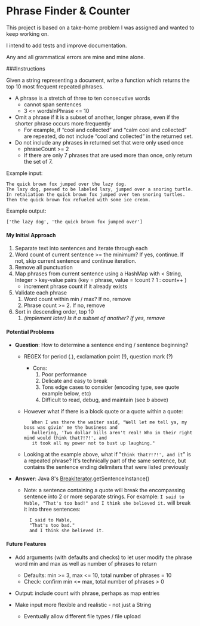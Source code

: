 # Phrase Finder & Counter

This project is based on a take-home problem I was assigned and wanted to keep working on.

I intend to add tests and improve documentation.

Any and all grammatical errors are mine and mine alone.

###Instructions

Given a string representing a document, write a function which returns the top 10 most frequent repeated phrases. 
* A phrase is a stretch of three to ten consecutive words 
    * cannot span sentences
    * 3 <= wordsInPhrase <= 10
* Omit a phrase if it is a subset of another, longer phrase, even if the shorter phrase occurs more frequently 
    * For example, if “cool and collected” and “calm cool and collected” are repeated, do not include “cool and collected” in the returned set. 
* Do not include any phrases in returned set that were only used once
    * phraseCount >= 2
    * If there are only 7 phrases that are used more than once, only return the set of 7.

Example input:

    The quick brown fox jumped over the lazy dog.
    The lazy dog, peeved to be labeled lazy, jumped over a snoring turtle.
    In retaliation the quick brown fox jumped over ten snoring turtles.
    Then the quick brown fox refueled with some ice cream.

Example output:

    ['the lazy dog', 'the quick brown fox jumped over']
    
    
#### My Initial Approach
1. Separate text into sentences and iterate through each
1. Word count of current sentence >= the minimum? If yes, continue.  If not, skip current sentence and continue iteration.
1. Remove all punctuation
1. Map phrases from current sentence using a HashMap with < String, Integer > key-value pairs (key = phrase, value = !count ? 1 : count++ )
    * increment phrase count if it already exists
1. Validate each phrase
    1. Word count within min / max? If no, remove
    1. Phrase count >= 2.  If no, remove
1. Sort in descending order, top 10
    1. _(implement later) Is it a subset of another?  If yes, remove_
    
#### Potential Problems
* **Question**: How to determine a sentence ending / sentence beginning?
    * REGEX for period (.), exclamation point (!), question mark (?)
        * Cons:
            1. Poor performance
            1. Delicate and easy to break
            1. Tons edge cases to consider (encoding type, see quote example below, etc)
            1. Difficult to read, debug, and maintain (see _b_ above)
    * However what if there is a block quote or a quote within a quote: 

             When I was there the waiter said, "Well let me tell ya, my boss was givin' me the business and 
             hollering, 'Two dollar bills aren't real! Who in their right mind would think that?!?!', and 
             it took all my power not to bust up laughing."
    * Looking at the example above, what if "`think that?!?!', and it`" is a repeated phrase? It's technically part of the same sentence, but contains the sentence ending delimiters that were listed previously
* **Answer**: Java 8's [BreakIterator](https://docs.oracle.com/javase/8/docs/api/index.html?java/text/BreakIterator.html).getSentenceInstance()
    * Note: a sentence containing a quote will break the encompassing sentence into 2 or more separate strings.
    For example: `I said to Mable, "That's too bad!" and I think she believed it.` will break it into three sentences:
    
            I said to Mable,
            "That's too bad."
            and I think she believed it.
        

#### Future Features
* Add arguments (with defaults and checks) to let user modify the phrase word min and max as well as number of phrases to return
    * Defaults:  min >= 3, max <= 10, total number of phrases = 10
    * Check: confirm min <= max, total number of phrases > 0
    
* Output: include count with phrase, perhaps as map entries
* Make input more flexible and realistic - not just a String
    * Eventually allow different file types / file upload

